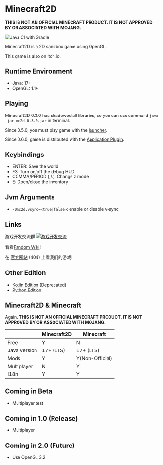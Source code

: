 # Minecraft2D

**THIS IS NOT AN OFFICIAL MINECRAFT PRODUCT. IT IS NOT APPROVED BY OR ASSOCIATED WITH MOJANG.**

![Java CI with Gradle](https://github.com/Over-Run/Minecraft2D/workflows/Java%20CI%20with%20Gradle/badge.svg)

Minecraft2D is a 2D sandbox game using OpenGL.

This game is also on [itch.io](https://squid233.itch.io/minecraft2d).

## Runtime Environment

- Java: 17+
- OpenGL: 1.1+

## Playing

Minecraft2D 0.3.0 has shadowed all libraries, so you can use command `java -jar mc2d-0.3.0.jar` in terminal.

Since 0.5.0, you must play game with the [launcher](https://over-run.github.io/mc2d/launcher/mc2d-launcher-0.1.0.jar).

Since 0.6.0, game is distributed with the [Application Plugin](https://docs.gradle.org/current/userguide/application_plugin.html).

## Keybindings

- ENTER: Save the world
- F3: Turn on/off the debug HUD
- COMMA/PERIOD (,/.): Change z mode
- E: Open/close the inventory

## Jvm Arguments

- `-Dmc2d.vsync=<true|false>`: enable or disable v-sync

## Links

游戏开发交流群 [![游戏开发交流](https://pub.idqqimg.com/wpa/images/group.png)](https://qm.qq.com/cgi-bin/qm/qr?k=efwa2cjVSs-S_UorWELGd45SPTJBTGV6&jump_from=webapi)

看看[Fandom Wiki](https://minecraft2d.fandom.com/zh/wiki/)!

在 [官方网站](https://over-run.github.io/minecraft2d-wiki/) (404) 上看我们的游戏!

## Other Edition

- [Kotlin Edition](https://github.com/Over-Run/Minecraft2D-Kotlin/) (Deprecated)
- [Python Edition](https://github.com/QWERTY770/Minecraft-2D-Python/)

## Minecraft2D & Minecraft

Again. **THIS IS NOT AN OFFICIAL MINECRAFT PRODUCT. IT IS NOT APPROVED BY OR ASSOCIATED WITH MOJANG.**

|              | Minecraft2D | Minecraft       |
|--------------|-------------|-----------------|
| Free         | Y           | N               |
| Java Version | 17+ (LTS)   | 17+ (LTS)       |
| Mods         | Y           | Y(Non-Official) |
| Multiplayer  | N           | Y               |
| I18n         | Y           | Y               |

## Coming in Beta

- Multiplayer test

## Coming in 1.0 (Release)

- Multiplayer

## Coming in 2.0 (Future)

- Use OpenGL 3.2

